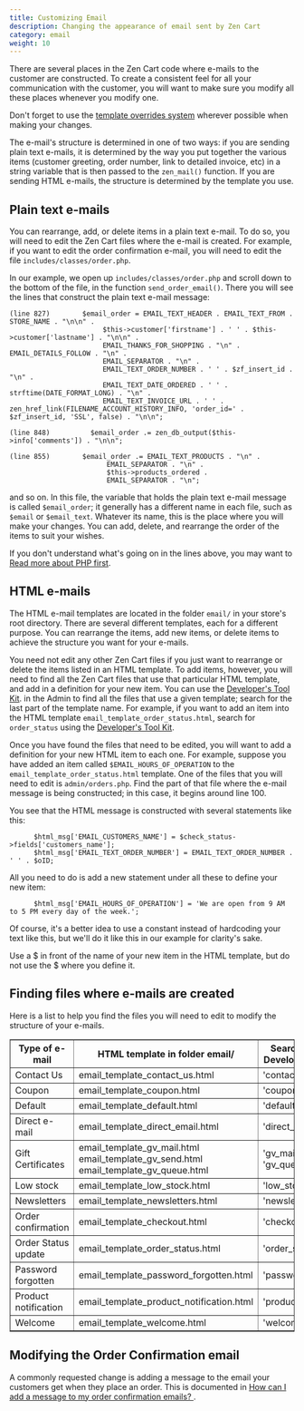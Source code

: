 ```yaml
---
title: Customizing Email
description: Changing the appearance of email sent by Zen Cart 
category: email
weight: 10
---
```


There are several places in the Zen Cart code where e-mails to the customer are constructed. To create a consistent feel for all your communication with the customer, you will want to make sure you modify all these places whenever you modify one. 

Don't forget to use the [template overrides system](/user/template/template_overrides/) wherever possible when making your changes.

The e-mail's structure is determined in one of two ways: if you are sending plain text e-mails, it is determined by the way you put together the various items (customer greeting, order number, link to detailed invoice, etc) in a string variable that is then passed to the `zen_mail()` function. If you are sending HTML e-mails, the structure is determined by the template you use.

## Plain text e-mails

You can rearrange, add, or delete items in a plain text e-mail. To do so, you will need to edit the Zen Cart files where the e-mail is created. For example, if you want to edit the order confirmation e-mail, you will need to edit the file `includes/classes/order.php`.

In our example, we open up `includes/classes/order.php` and scroll down to the bottom of the file, in the function `send_order_email()`. There you will see the lines that construct the plain text e-mail message:

```
(line 827)        $email_order = EMAIL_TEXT_HEADER . EMAIL_TEXT_FROM . STORE_NAME . "\n\n" .
                       $this->customer['firstname'] . ' ' . $this->customer['lastname'] . "\n\n" .
                       EMAIL_THANKS_FOR_SHOPPING . "\n" . EMAIL_DETAILS_FOLLOW . "\n" .
                       EMAIL_SEPARATOR . "\n" .
                       EMAIL_TEXT_ORDER_NUMBER . ' ' . $zf_insert_id . "\n" .
                       EMAIL_TEXT_DATE_ORDERED . ' ' . strftime(DATE_FORMAT_LONG) . "\n" .
                       EMAIL_TEXT_INVOICE_URL . ' ' . zen_href_link(FILENAME_ACCOUNT_HISTORY_INFO, 'order_id=' . $zf_insert_id, 'SSL', false) . "\n\n";
```

```
(line 848)          $email_order .= zen_db_output($this->info['comments']) . "\n\n";
```

```
(line 855)        $email_order .= EMAIL_TEXT_PRODUCTS . "\n" .
                        EMAIL_SEPARATOR . "\n" .
                        $this->products_ordered .
                        EMAIL_SEPARATOR . "\n";
```

and so on. In this file, the variable that holds the plain text e-mail message is called `$email_order`; it generally has a different name in each file, such as `$email` or `$email_text`. Whatever its name, this is the place where you will make your changes. You can add, delete, and rearrange the order of the items to suit your wishes.

If you don't understand what's going on in the lines above, you may want to [Read more about PHP first](http://php.net).

## HTML e-mails

The HTML e-mail templates are located in the folder `email/` in your store's root directory. There are several different templates, each for a different purpose. You can rearrange the items, add new items, or delete items to achieve the structure you want for your e-mails.

You need not edit any other Zen Cart files if you just want to rearrange or delete the items listed in an HTML template. To add items, however, you will need to find all the Zen Cart files that use that particular HTML template, and add in a definition for your new item. You can use the [Developer's Tool Kit](/user/admin/developers_toolkit/).
in the Admin to find all the files that use a given template; search for the last part of the template name. For example, if you want to add an item into the HTML template `email_template_order_status.html`, search for `order_status` using the [Developer's Tool Kit](/user/admin/developers_toolkit/).

Once you have found the files that need to be edited, you will want to add a definition for your new HTML item to each one. For example, suppose you have added an item called `$EMAIL_HOURS_OF_OPERATION` to the `email_template_order_status.html` template. One of the files that you will need to edit is `admin/orders.php`. Find the part of that file where the e-mail message is being constructed; in this case, it begins around line 100\.

You see that the HTML message is constructed with several statements like this:

```
      $html_msg['EMAIL_CUSTOMERS_NAME'] = $check_status->fields['customers_name'];
      $html_msg['EMAIL_TEXT_ORDER_NUMBER'] = EMAIL_TEXT_ORDER_NUMBER . ' ' . $oID;

```
All you need to do is add a new statement under all these to define your new item:

```
      $html_msg['EMAIL_HOURS_OF_OPERATION'] = 'We are open from 9 AM to 5 PM every day of the week.';
```

Of course, it's a better idea to use a constant instead of hardcoding your text like this, but we'll do it like this in our example for clarity's sake.

Use a $ in front of the name of your new item in the HTML template, but do not use the $ where you define it.

## Finding files where e-mails are created

Here is a list to help you find the files you will need to edit to modify the structure of your e-mails.

<table border="1" cellpadding="2">

<tbody>

<tr>

<th width="150">Type of e-mail</th>

<th width="225">HTML template in folder email/</th>

<th width="125">Search for this in Developer's Tool Kit</th>

</tr>

<tr>

<td>Contact Us</td>

<td>email_template_contact_us.html</td>

<td>'contact_us'</td>

</tr>

<tr>

<td>Coupon</td>

<td>email_template_coupon.html</td>

<td>'coupon'</td>

</tr>

<tr>

<td>Default</td>

<td>email_template_default.html</td>

<td>'default'</td>

</tr>

<tr>

<td>Direct e-mail</td>

<td>email_template_direct_email.html</td>

<td>'direct_email'</td>

</tr>

<tr>

<td>Gift Certificates</td>

<td>email_template_gv_mail.html  
email_template_gv_send.html  
email_template_gv_queue.html</td>

<td>'gv_mail'  
'gv_send'  
'gv_queue'</td>

</tr>

<tr>

<td>Low stock</td>

<td>email_template_low_stock.html</td>

<td>'low_stock'</td>

</tr>

<tr>

<td>Newsletters</td>

<td>email_template_newsletters.html</td>

<td>'newsletters'</td>

</tr>

<tr>

<td>Order confirmation</td>

<td>email_template_checkout.html</td>

<td>'checkout'</td>

</tr>

<tr>

<td>Order Status update</td>

<td>email_template_order_status.html</td>

<td>'order_status'</td>

</tr>

<tr>

<td>Password forgotten</td>

<td>email_template_password_forgotten.html</td>

<td>'password_forgotten'</td>

</tr>

<tr>

<td>Product notification</td>

<td>email_template_product_notification.html</td>

<td>'product_notification'</td>

</tr>

<tr>

<td>Welcome</td>

<td>email_template_welcome.html</td>

<td>'welcome'</td>

</tr>

</tbody>

</table>

## Modifying the Order Confirmation email 
A commonly requested change is adding a message to the email your 
customers get when they place an order. 
This is documented in [How can I add a message to my order confirmation emails? 
](/user/email/email_misc/#how-can-i-add-a-message-to-my-order-confirmation-emails).

